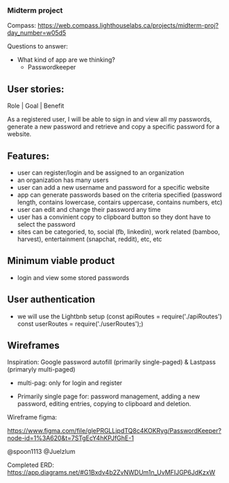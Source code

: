   ### Midterm project

Compass: https://web.compass.lighthouselabs.ca/projects/midterm-proj?day_number=w05d5

Questions to answer:
* What kind of app are we thinking?
  * Passwordkeeper

## User stories:
Role | Goal | Benefit

As a registered user, I will be able to sign in and view all my passwords, generate a new password and retrieve and copy a specific password for a website.

## Features:
* user can register/login and be assigned to an organization
* an organization has many users
* user can add a new username and password for a specific website
* app can generate passwords based on the criteria specified (password length, contains lowercase, contairs uppercase, contains numbers, etc)
* user can edit and change their password any time
* user has a convinient copy to clipboard button so they dont have to select the password
* sites can be categoried, to, social (fb, linkedin), work related (bamboo, harvest), entertainment (snapchat, reddit), etc, etc

## Minimum viable product
* login and view some stored passwords

## User authentication
* we will use the Lightbnb setup (const apiRoutes = require('./apiRoutes') const userRoutes = require('./userRoutes');)

## Wireframes
Inspiration: Google password autofill (primarily single-paged) & Lastpass (primaryly multi-paged)
* multi-pag: only for login and register

* Primarily single page for: password management, adding a new password, editing entries, copying to clipboard and deletion.

Wireframe figma: 

https://www.figma.com/file/glePRGLLjpdTQ8c4KOKRyg/PasswordKeeper?node-id=1%3A620&t=7STgEcY4hKPJfGhE-1

@spoon1113
@Juelzlum

Completed ERD:
https://app.diagrams.net/#G1Bxdv4b2ZvNWDUm1n_UvMFIJGP6JdKzxW

